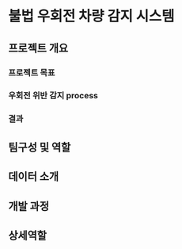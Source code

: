# 불법 우회전 차량 감지 시스템

## 프로젝트 개요
### 프로젝트 목표
### 우회전 위반 감지 process
### 결과
## 팀구성 및 역할
## 데이터 소개
## 개발 과정
## 상세역할
